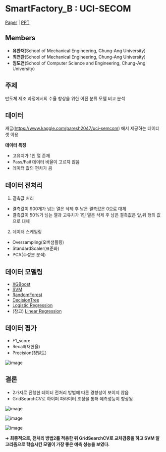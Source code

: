 # SmartFactory_B : UCI-SECOM
[Paper](https://github.com/CUAI-CAU/SmartFactory_B/blob/main/Final%20Report/2021_%EC%BB%A8%ED%8D%BC%EB%9F%B0%EC%8A%A4_%EC%8A%A4%EB%A7%88%ED%8A%B8%ED%8C%A9%ED%86%A0%EB%A6%ACB%ED%8C%80.docx) | [PPT](https://github.com/CUAI-CAU/SmartFactory_B/blob/main/Final%20Report/2021_%EC%BB%A8%ED%8D%BC%EB%9F%B0%EC%8A%A4_%EC%8A%A4%EB%A7%88%ED%8A%B8%ED%8C%A9%ED%86%A0%EB%A6%ACB%ED%8C%80.pptx)
## Members
- **유찬재**(School of Mechanical Engineering, Chung-Ang University)
- **최연찬**(School of Mechanical Engineering, Chung-Ang University)
- **임도연**(School of Computer Science and Engineering, Chung-Ang University)

## 주제 
반도체 제조 과정에서의 수율 향상을 위한 이진 분류 모델 비교 분석

## 데이터
캐글(https://www.kaggle.com/paresh2047/uci-semcom) 에서 제공하는 데이터셋 이용

**데이터 특징**
- 고유치가 1인 열 존재
- Pass/Fail 데이터 비율이 고르지 않음
- 데이터 값의 편차가 큼

## 데이터 전처리
1. 결측값 처리
- 결측값이 900개가 넘는 열은 삭제 후 남은 결측값은 0으로 대체
- 결측값이 50%가 넘는 열과 고유치가 1인 열은 삭제 후 남은 결측값은 앞,뒤 행의 값으로 대체

2. 데이터 스케일링
- Oversampling(오버샘플링)
- StandardScaler(표준화)
- PCA(주성분 분석)

## 데이터 모델링
- [XGBoost](https://github.com/CUAI-CAU/SmartFactory_B/tree/main/model/XGBoost)
- [SVM](https://github.com/CUAI-CAU/SmartFactory_B/tree/main/model/SVM)
- [RandomForest](https://github.com/CUAI-CAU/SmartFactory_B/tree/main/model/RandomForest)
- [DecisionTree](https://github.com/CUAI-CAU/SmartFactory_B/tree/main/model/DecisionTree)
- [Logistic Regression](https://github.com/CUAI-CAU/SmartFactory_B/tree/main/model/Logistic%20Regression)
- (참고) [Linear Regression](https://github.com/CUAI-CAU/SmartFactory_B/tree/main/model/Linear%20Regression(%EC%B0%B8%EA%B3%A0))

## 데이터 평가
- F1_score
- Recall(재현율)
- Precision(정밀도)

![image](https://user-images.githubusercontent.com/64139953/131429624-e6533840-9dbe-4dbd-b7a0-805ad2721298.png)

## 결론
- 2가지로 진행한 데이터 전처리 방법에 따른 경향성이 보이지 않음
- GridSearchCV로 하이퍼 파라미터 조정을 통해 예측성능이 향상됨

![image](https://user-images.githubusercontent.com/64139953/131492963-ae148f86-34dd-4ed7-b644-2e01a959ffbd.png)

![image](https://user-images.githubusercontent.com/64139953/131492995-b3549baa-05e8-413e-9c2e-fd4b35741487.png)

![image](https://user-images.githubusercontent.com/64139953/131493005-abe5b0d1-7cfe-4a4d-8f87-e7d47d21627a.png)



➜ **최종적으로, 전처리 방법2를 적용한 뒤 GridSearchCV로 교차검증을 하고 SVM 알고리즘으로 학습시킨 모델이 가장 좋은 예측 성능을 보였다.**










